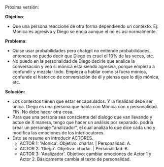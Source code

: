Próxima versión:

**Objetivo**: 
- Que una persona reaccione de otra forma dependiendo un contexto. Ej: Mónica es agresiva y Diego se enoja aunque el no es asi normalmente.

**Problema:**
- Quise usar probabilidades pero chatgpt no entiende probabilidades, entonces no puedo decir que Diego es cruel el 10% de las veces, etc.
- No puedo en la personalidad de Diego decirle que analice la conversación y vea si mónica esta siendo agresiva, porque empieza a confundir y mezclar todo.
    Empieza a hablar como si fuera mónica, confunde el historico de conversación de él y piensa que lo dijo mónica, etc.

**Solución:**
- Los contextos tienen que estar encapsulados. Y la finalidad debe ser única.
    Diego es una persona que habla con Mónica con x personalidad. FIN. No debe hacer otra cosa.
- Para que una persona sea consciente del dialogo que van llevando y actue de X manera, tengo que hacer un análisis por separado.
    podría crear un personaje "analizador", el cual analiza lo que dice cada uno y modifica las emociones de los interlocutores.
- Esto se resume en introducir ACTORES.
  - ACTOR 1: 'Monica'. Objetivo: charlar. | Personalidad: A.
  - ACTOR 2: 'Diego'. Objetivo: charlar. | Personalidad: B.
  - ACTOR 3: 'Analizador'. Objetivo: cambiar emociones de Actor 1 y Actor 2. Básicamente cambia el texto de personalidad.

